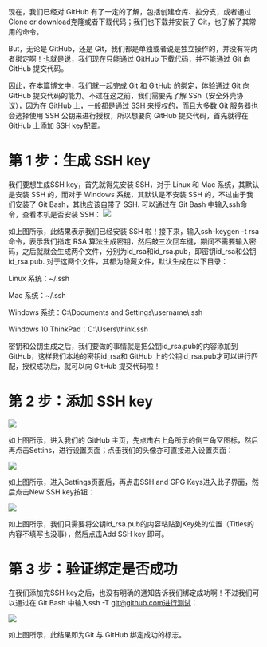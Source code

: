 现在，我们已经对 GitHub 有了一定的了解，包括创建仓库、拉分支，或者通过Clone or download克隆或者下载代码；我们也下载并安装了 Git，也了解了其常用的命令。

But，无论是 GitHub，还是 Git，我们都是单独或者说是独立操作的，并没有将两者绑定啊！也就是说，我们现在只能通过 GitHub 下载代码，并不能通过 Git 向 GitHub 提交代码。

因此，在本篇博文中，我们就一起完成 Git 和 GitHub 的绑定，体验通过 Git 向 GitHub 提交代码的能力。不过在这之前，我们需要先了解 SSh（安全外壳协议），因为在 GitHub 上，一般都是通过 SSH 来授权的，而且大多数 Git 服务器也会选择使用 SSH 公钥来进行授权，所以想要向 GitHub 提交代码，首先就得在 GitHub 上添加 SSH key配置。
# **第 1 步：生成 SSH key**

我们要想生成SSH key，首先就得先安装 SSH，对于 Linux 和 Mac 系统，其默认是安装 SSH 的，而对于 Windows 系统，其默认是不安装 SSH 的，不过由于我们安装了 Git Bash，其也应该自带了 SSH. 可以通过在 Git Bash 中输入ssh命令，查看本机是否安装 SSH：
![](https://pic4.zhimg.com/80/v2-23abbd2b8bfbc1ae2d2291d3aa6b274f_720w.webp)

如上图所示，此结果表示我们已经安装 SSH 啦！接下来，输入ssh-keygen -t rsa命令，表示我们指定 RSA 算法生成密钥，然后敲三次回车键，期间不需要输入密码，之后就就会生成两个文件，分别为id_rsa和id_rsa.pub，即密钥id_rsa和公钥id_rsa.pub. 对于这两个文件，其都为隐藏文件，默认生成在以下目录：

Linux 系统：~/.ssh

Mac 系统：~/.ssh

Windows 系统：C:\Documents and Settings\username\\.ssh

Windows 10 ThinkPad：C:\Users\think\.ssh

密钥和公钥生成之后，我们要做的事情就是把公钥id_rsa.pub的内容添加到 GitHub，这样我们本地的密钥id_rsa和 GitHub 上的公钥id_rsa.pub才可以进行匹配，授权成功后，就可以向 GitHub 提交代码啦！
# **第 2 步：添加 SSH key**

![](https://pic2.zhimg.com/80/v2-d8157e3f5ba22ce64a4bdab14f2c7739_720w.webp)

如上图所示，进入我们的 GitHub 主页，先点击右上角所示的倒三角▽图标，然后再点击Settins，进行设置页面；点击我们的头像亦可直接进入设置页面：

![](https://pic3.zhimg.com/80/v2-ea4f291447727e84434b87254a497c12_720w.webp)

如上图所示，进入Settings页面后，再点击SSH and GPG Keys进入此子界面，然后点击New SSH key按钮：

![](https://pic1.zhimg.com/80/v2-4ef2ed875603194788cf0b99fa975220_720w.webp)

如上图所示，我们只需要将公钥id_rsa.pub的内容粘贴到Key处的位置（Titles的内容不填写也没事），然后点击Add SSH key 即可。
# **第 3 步：验证绑定是否成功**

在我们添加完SSH key之后，也没有明确的通知告诉我们绑定成功啊！不过我们可以通过在 Git Bash 中输入ssh -T git@github.com进行测试：

![](https://pic4.zhimg.com/80/v2-aa1938b4970cd5ccddd82406f58aee83_720w.webp)

如上图所示，此结果即为Git 与 GitHub 绑定成功的标志。